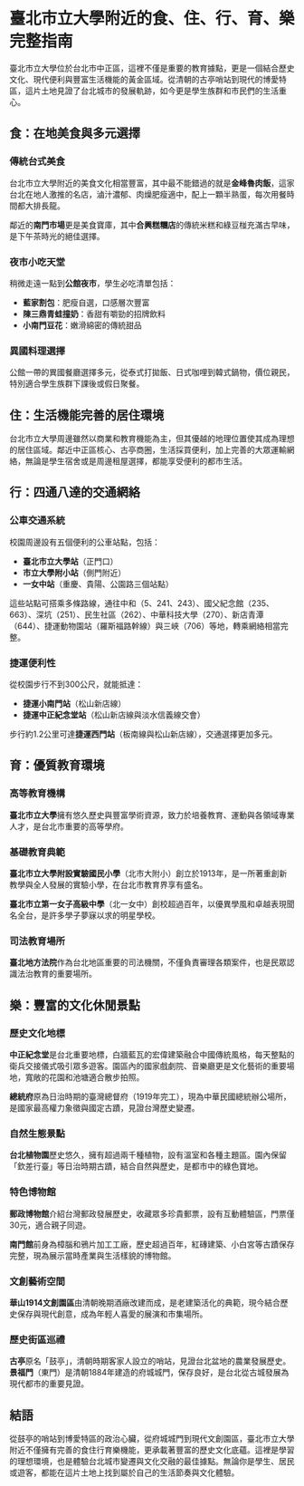 # 臺北市立大學附近的食、住、行、育、樂完整指南

臺北市立大學位於台北市中正區，這裡不僅是重要的教育據點，更是一個結合歷史文化、現代便利與豐富生活機能的黃金區域。從清朝的古亭哨站到現代的博愛特區，這片土地見證了台北城市的發展軌跡，如今更是學生族群和市民們的生活重心。

## 食：在地美食與多元選擇

### 傳統台式美食
台北市立大學附近的美食文化相當豐富，其中最不能錯過的就是**金峰魯肉飯**，這家台北在地人激推的名店，滷汁濃郁、肉燥肥瘦適中，配上一顆半熟蛋，每次用餐時間都大排長龍。

鄰近的**南門市場**更是美食寶庫，其中**合興糕糰店**的傳統米糕和綠豆椪充滿古早味，是下午茶時光的絕佳選擇。

### 夜市小吃天堂
稍微走遠一點到**公館夜市**，學生必吃清單包括：
- **藍家割包**：肥瘦自選，口感層次豐富
- **陳三鼎青蛙撞奶**：香甜有嚼勁的招牌飲料
- **小南門豆花**：嫩滑綿密的傳統甜品

### 異國料理選擇
公館一帶的異國餐廳選擇多元，從泰式打拋飯、日式咖哩到韓式鍋物，價位親民，特別適合學生族群下課後或假日聚餐。

## 住：生活機能完善的居住環境

台北市立大學周邊雖然以商業和教育機能為主，但其優越的地理位置使其成為理想的居住區域。鄰近中正區核心、古亭商圈，生活採買便利，加上完善的大眾運輸網絡，無論是學生宿舍或是周邊租屋選擇，都能享受便利的都市生活。

## 行：四通八達的交通網絡

### 公車交通系統
校園周邊設有五個便利的公車站點，包括：
- **臺北市立大學站**（正門口）
- **市立大學附小站**（側門附近）
- **一女中站**（重慶、貴陽、公園路三個站點）

這些站點可搭乘多條路線，通往中和（5、241、243）、國父紀念館（235、663）、深坑（251）、民生社區（262）、中華科技大學（270）、新店青潭（644）、捷運動物園站（羅斯福路幹線）與三峽（706）等地，轉乘網絡相當完整。

### 捷運便利性
從校園步行不到300公尺，就能抵達：
- **捷運小南門站**（松山新店線）
- **捷運中正紀念堂站**（松山新店線與淡水信義線交會）

步行約1.2公里可達**捷運西門站**（板南線與松山新店線），交通選擇更加多元。

## 育：優質教育環境

### 高等教育機構
**臺北市立大學**擁有悠久歷史與豐富學術資源，致力於培養教育、運動與各領域專業人才，是台北市重要的高等學府。

### 基礎教育典範
**臺北市立大學附設實驗國民小學**（北市大附小）創立於1913年，是一所著重創新教學與全人發展的實驗小學，在台北市教育界享有盛名。

**臺北市立第一女子高級中學**（北一女中）創校超過百年，以優異學風和卓越表現聞名全台，是許多學子夢寐以求的明星學校。

### 司法教育場所
**臺北地方法院**作為台北地區重要的司法機關，不僅負責審理各類案件，也是民眾認識法治教育的重要場所。

## 樂：豐富的文化休閒景點

### 歷史文化地標

**中正紀念堂**是台北重要地標，白牆藍瓦的宏偉建築融合中國傳統風格，每天整點的衛兵交接儀式吸引眾多遊客。園區內的國家戲劇院、音樂廳更是文化藝術的重要場地，寬敞的花園和池塘適合散步拍照。

**總統府**原為日治時期的臺灣總督府（1919年完工），現為中華民國總統辦公場所，是國家最高權力象徵與國定古蹟，見證台灣歷史變遷。

### 自然生態景點

**台北植物園**歷史悠久，擁有超過兩千種植物，設有溫室和各種主題區。園內保留「欽差行臺」等日治時期古蹟，結合自然與歷史，是都市中的綠色寶地。

### 特色博物館

**郵政博物館**介紹台灣郵政發展歷史，收藏眾多珍貴郵票，設有互動體驗區，門票僅30元，適合親子同遊。

**南門館**前身為樟腦和鴉片加工工廠，歷史超過百年，紅磚建築、小白宮等古蹟保存完整，現為展示當時產業與生活樣貌的博物館。

### 文創藝術空間

**華山1914文創園區**由清朝晚期酒廠改建而成，是老建築活化的典範，現今結合歷史保存與現代創意，成為年輕人喜愛的展演和市集場所。

### 歷史街區巡禮

**古亭**原名「鼓亭」，清朝時期客家人設立的哨站，見證台北盆地的農業發展歷史。**景福門**（東門）是清朝1884年建造的府城城門，保存良好，是台北從古城發展為現代都市的重要見證。

## 結語

從鼓亭的哨站到博愛特區的政治心臟，從府城城門到現代文創園區，臺北市立大學附近不僅擁有完善的食住行育樂機能，更承載著豐富的歷史文化底蘊。這裡是學習的理想環境，也是體驗台北城市變遷與文化交融的最佳據點。無論你是學生、居民或遊客，都能在這片土地上找到屬於自己的生活節奏與文化體驗。